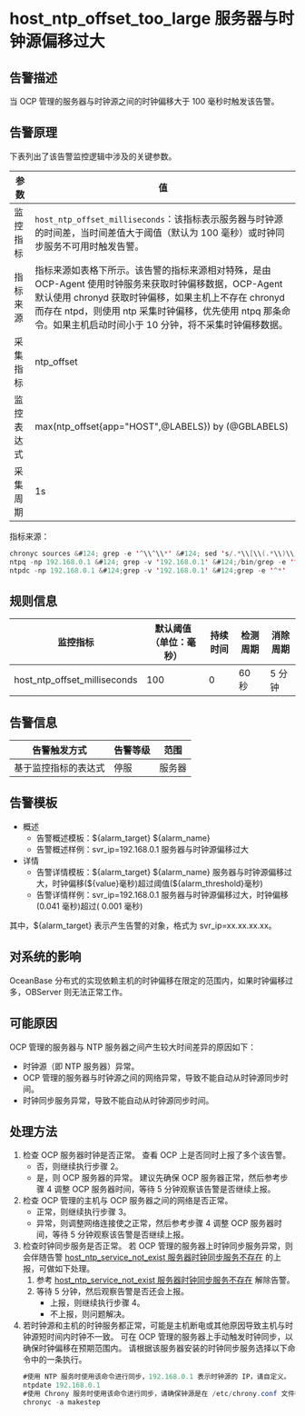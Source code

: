 # host_ntp_offset_too_large 服务器与时钟源偏移过大

## 告警描述

当 OCP 管理的服务器与时钟源之间的时钟偏移大于 100 毫秒时触发该告警。

## 告警原理

下表列出了该告警监控逻辑中涉及的关键参数。

| **参数** | **值** |
| --- | --- |
| 监控指标 | `host_ntp_offset_milliseconds`：该指标表示服务器与时钟源的时间差，当时间差值大于阈值（默认为 100 毫秒）或时钟同步服务不可用时触发告警。 |
| 指标来源 |指标来源如表格下所示。该告警的指标来源相对特殊，是由 OCP-Agent 使用时钟服务来获取时钟偏移数据，OCP-Agent 默认使用 chronyd 获取时钟偏移，如果主机上不存在 chronyd 而存在 ntpd，则使用 ntp 采集时钟偏移，优先使用 ntpq 那条命令。如果主机启动时间小于 10 分钟，将不采集时钟偏移数据。 |
| 采集指标 | ntp_offset |
| 监控表达式 | max(ntp_offset{app="HOST",@LABELS}) by (@GBLABELS) |
| 采集周期 | 1s |

指标来源：

```JAVA
chronyc sources &#124; grep -e '^\\^\\*' &#124; sed 's/.*\\[\\(.*\\)\\].*/\\1/g' 
ntpq -np 192.168.0.1 &#124; grep -v '192.168.0.1' &#124;/bin/grep -e '^*'
ntpdc -np 192.168.0.1 &#124;grep -v '192.168.0.1' &#124;grep -e '^*'
```

## 规则信息

| **监控指标** | **默认阈值（单位：毫秒）** | **持续时间** | **检测周期** | **消除周期** |
| --- | --- | --- | --- | --- |
| host_ntp_offset_milliseconds | 100 | 0 | 60 秒 | 5 分钟 |

## 告警信息

| **告警触发方式** | **告警等级** | **范围** |
| --- | --- | --- |
| 基于监控指标的表达式 | 停服 | 服务器 |

## 告警模板

* 概述
  * 告警概述模板：\${alarm_target} ${alarm_name}
  * 告警概述样例：svr_ip=192.168.0.1 服务器与时钟源偏移过大
* 详情
  * 告警详情模板：\${alarm_target} \${alarm_name} 服务器与时钟源偏移过大，时钟偏移(\${value}毫秒)超过阈值(${alarm_threshold}毫秒)
  * 告警详情样例：svr_ip=192.168.0.1 服务器与时钟源偏移过大，时钟偏移(0.041 毫秒)超过( 0.001 毫秒)

其中，${alarm_target} 表示产生告警的对象，格式为 svr_ip=xx.xx.xx.xx。

## 对系统的影响

OceanBase 分布式的实现依赖主机的时钟偏移在限定的范围内，如果时钟偏移过多，OBServer 则无法正常工作。

## 可能原因

OCP 管理的服务器与 NTP 服务器之间产生较大时间差异的原因如下：

* 时钟源（即 NTP 服务器）异常。
* OCP 管理的服务器与时钟源之间的网络异常，导致不能自动从时钟源同步时间。
* 时钟同步服务异常，导致不能自动从时钟源同步时间。

## 处理方法

1. 检查 OCP 服务器时钟是否正常。
   查看 OCP 上是否同时上报了多个该告警。
   * 否，则继续执行步骤 2。
   * 是，则 OCP 服务器的异常。
  建议先确保 OCP 服务器正常，然后参考步骤 4 调整 OCP 服务器时间，等待 5 分钟观察该告警是否继续上报。
2. 检查 OCP 管理的主机与 OCP 服务器之间的网络是否正常。
   * 正常，则继续执行步骤 3。
   * 异常，则调整网络连接使之正常，然后参考步骤 4 调整 OCP 服务器时间，等待 5 分钟观察该告警是否继续上报。
3. 检查时钟同步服务是否正常。
   若 OCP 管理的服务器上时钟同步服务异常，则会伴随告警 [host_ntp_service_not_exist 服务器时钟同步服务不存在](16.the-host_ntp_service_not_exist-server-clock-synchronization-service-does-not-exist.md) 的上报，可做如下处理。
   1. 参考 [host_ntp_service_not_exist 服务器时钟同步服务不存在](16.the-host_ntp_service_not_exist-server-clock-synchronization-service-does-not-exist.md) 解除告警。
   2. 等待 5 分钟，然后观察告警是否还会上报。
      * 上报，则继续执行步骤 4。
      * 不上报，则问题解决。
4. 若时钟源和主机的时钟服务都正常，可能是主机断电或其他原因导致主机与时钟源短时间内时钟不一致。
可在 OCP 管理的服务器上手动触发时钟同步，以确保时钟偏移在预期范围内。
请根据该服务器安装的时钟同步服务选择以下命令中的一条执行。
    ```JAVA
    #使用 NTP 服务时使用该命令进行同步，192.168.0.1 表示时钟源的 IP，请自定义。
    ntpdate 192.168.0.1
    #使用 Chrony 服务时使用该命令进行同步，请确保钟源是在 /etc/chrony.conf 文件中已配置。
    chronyc -a makestep
    ```
